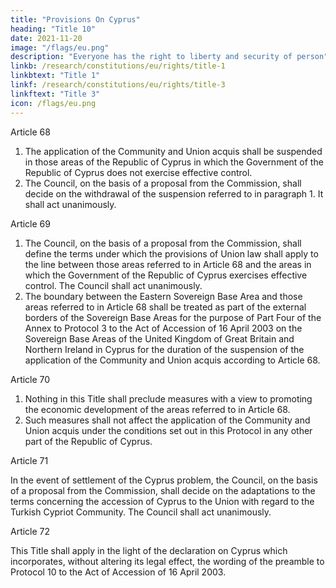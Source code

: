 ```yaml
---
title: "Provisions On Cyprus"
heading: "Title 10"
date: 2021-11-20
image: "/flags/eu.png"
description: "Everyone has the right to liberty and security of person"
linkb: /research/constitutions/eu/rights/title-1
linkbtext: "Title 1"
linkf: /research/constitutions/eu/rights/title-3
linkftext: "Title 3"
icon: /flags/eu.png
---
```



Article 68

1. The application of the Community and Union acquis shall be suspended in those areas of the Republic of Cyprus in which the Government of the Republic of Cyprus does not exercise effective control.
2. The Council, on the basis of a proposal from the Commission, shall decide on the withdrawal of
the suspension referred to in paragraph 1. It shall act unanimously.

Article 69

1. The Council, on the basis of a proposal from the Commission, shall define the terms under which the provisions of Union law shall apply to the line between those areas referred to in Article 68 and the areas in which the Government of the Republic of Cyprus exercises effective control. The Council shall act unanimously.
2. The boundary between the Eastern Sovereign Base Area and those areas referred to in Article 68 shall be treated as part of the external borders of the Sovereign Base Areas for the purpose of Part Four of the Annex to Protocol 3 to the Act of Accession of 16 April 2003 on the Sovereign Base Areas of the United Kingdom of Great Britain and Northern Ireland in Cyprus for the duration of the suspension of the application of the Community and Union acquis according to Article 68.

Article 70

1. Nothing in this Title shall preclude measures with a view to promoting the economic development of the areas referred to in Article 68.
2. Such measures shall not affect the application of the Community and Union acquis under the conditions set out in this Protocol in any other part of the Republic of Cyprus.

Article 71

In the event of settlement of the Cyprus problem, the Council, on the basis of a proposal from the Commission, shall decide on the adaptations to the terms concerning the accession of Cyprus to the Union with regard to the Turkish Cypriot Community. The Council shall act unanimously.

Article 72

This Title shall apply in the light of the declaration on Cyprus which incorporates, without altering its
legal effect, the wording of the preamble to Protocol 10 to the Act of Accession of 16 April 2003.

